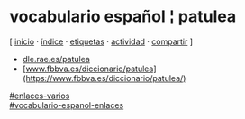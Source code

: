 # vocabulario español ¦ patulea
[ [inicio](https://github.com/jucardus/jucardus.github.io/blob/main/index.md) · [índice](https://github.com/jucardus/jucardus.github.io/blob/main/indice.md) · [etiquetas](https://github.com/jucardus/jucardus.github.io/blob/main/etiquetas.md) · [actividad](https://github.com/jucardus/jucardus.github.io/blob/main/actividad.md) · [compartir](https://x.com/intent/tweet?text=vocabulario+espa%C3%B1ol+%C2%A6+patulea+%E2%80%94+Enlaces+varios%2C+Vocabulario+espa%C3%B1ol+(enlaces)%0A%0A%E2%86%92+https%3A%2F%2Fgithub.com%2Fjucardus%2Fjucardus.github.io%2Fblob%2Fmain%2Fv%2Fo%2Fc%2Fvocabulario-espanol-patulea.md%0A%0A%23enlaces_varios_jucardus%0A%23vocabulario_espanol_enlaces_jucardus) ]

* [dle.rae.es/patulea](https://dle.rae.es/patulea)
* [www.fbbva.es/diccionario/patulea](https://www.fbbva.es/diccionario/patulea/)

[#enlaces-varios](https://github.com/jucardus/jucardus.github.io/blob/main/e/n/enlaces-varios.md)  
[#vocabulario-espanol-enlaces](https://github.com/jucardus/jucardus.github.io/blob/main/v/o/vocabulario-espanol-enlaces.md)